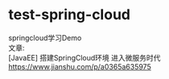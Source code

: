 # test-spring-cloud
springcloud学习Demo<br>
文章:<br>
[JavaEE] 搭建SpringCloud环境 进入微服务时代<br>
https://www.jianshu.com/p/a0365a635975<br>
